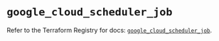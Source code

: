 # `google_cloud_scheduler_job`

Refer to the Terraform Registry for docs: [`google_cloud_scheduler_job`](https://registry.terraform.io/providers/hashicorp/google/6.18.1/docs/resources/cloud_scheduler_job).
